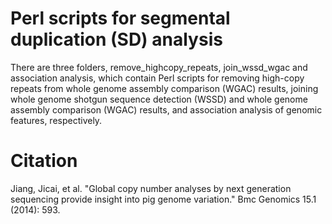 # Perl scripts for segmental duplication (SD) analysis
There are three folders, remove_highcopy_repeats, join_wssd_wgac and association analysis, which contain Perl scripts for removing high-copy repeats from whole genome assembly comparison (WGAC) results, joining whole genome shotgun sequence detection (WSSD) and whole genome assembly comparison (WGAC) results, and association analysis of genomic features, respectively.


# Citation
Jiang, Jicai, et al. "Global copy number analyses by next generation sequencing provide insight into pig genome variation." Bmc Genomics 15.1 (2014): 593.

